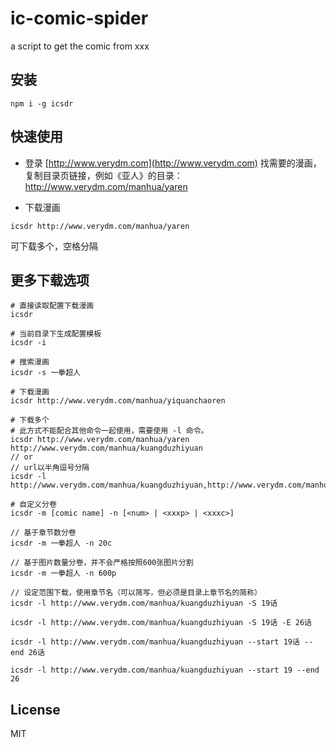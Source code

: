 # ic-comic-spider
a script to get the comic from xxx

## 安装
```
npm i -g icsdr
```

## 快速使用
- 登录 [http://www.verydm.com](http://www.verydm.com) 找需要的漫画，复制目录页链接，例如《亚人》的目录：http://www.verydm.com/manhua/yaren

- 下载漫画
```
icsdr http://www.verydm.com/manhua/yaren
```
可下载多个，空格分隔

## 更多下载选项
```
# 直接读取配置下载漫画
icsdr

# 当前目录下生成配置模板
icsdr -i

# 搜索漫画
icsdr -s 一拳超人

# 下载漫画
icsdr http://www.verydm.com/manhua/yiquanchaoren

# 下载多个
# 此方式不能配合其他命令一起使用，需要使用 -l 命令。
icsdr http://www.verydm.com/manhua/yaren http://www.verydm.com/manhua/kuangduzhiyuan
// or
// url以半角逗号分隔
icsdr -l http://www.verydm.com/manhua/kuangduzhiyuan,http://www.verydm.com/manhua/kuangduzhiyuan

# 自定义分卷
icsdr -m [comic name] -n [<num> | <xxxp> | <xxxc>]

// 基于章节数分卷
icsdr -m 一拳超人 -n 20c

// 基于图片数量分卷，并不会严格按照600张图片分割
icsdr -m 一拳超人 -n 600p

// 设定范围下载，使用章节名（可以简写，但必须是目录上章节名的简称）
icsdr -l http://www.verydm.com/manhua/kuangduzhiyuan -S 19话

icsdr -l http://www.verydm.com/manhua/kuangduzhiyuan -S 19话 -E 26话

icsdr -l http://www.verydm.com/manhua/kuangduzhiyuan --start 19话 --end 26话

icsdr -l http://www.verydm.com/manhua/kuangduzhiyuan --start 19 --end 26
```


## License

MIT
